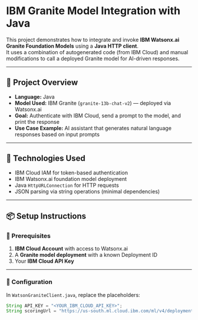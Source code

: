 # IBM Granite Model Integration with Java

This project demonstrates how to integrate and invoke **IBM Watsonx.ai Granite Foundation Models** using a **Java HTTP client**.  
It uses a combination of autogenerated code (from IBM Cloud) and manual modifications to call a deployed Granite model for AI-driven responses.

---

## 🚀 Project Overview

- **Language:** Java
- **Model Used:** IBM Granite (`granite-13b-chat-v2`) — deployed via Watsonx.ai
- **Goal:** Authenticate with IBM Cloud, send a prompt to the model, and print the response
- **Use Case Example:** AI assistant that generates natural language responses based on input prompts

---

## 🧱 Technologies Used

- IBM Cloud IAM for token-based authentication
- IBM Watsonx.ai foundation model deployment
- Java `HttpURLConnection` for HTTP requests
- JSON parsing via string operations (minimal dependencies)

---

## 📦 Setup Instructions

### 🔐 Prerequisites

1. **IBM Cloud Account** with access to Watsonx.ai
2. A **Granite model deployment** with a known Deployment ID
3. Your **IBM Cloud API Key**

---

### 🔧 Configuration

In `WatsonGraniteClient.java`, replace the placeholders:

```java
String API_KEY = "<YOUR_IBM_CLOUD_API_KEY>";
String scoringUrl = "https://us-south.ml.cloud.ibm.com/ml/v4/deployments/<YOUR_DEPLOYMENT_ID>/predictions?version=2021-05-01";
